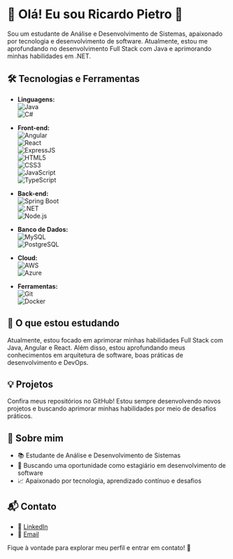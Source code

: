 # 🚀 Olá! Eu sou Ricardo Pietro 👋

Sou um estudante de Análise e Desenvolvimento de Sistemas, apaixonado por tecnologia e desenvolvimento de software. Atualmente, estou me aprofundando no desenvolvimento Full Stack com Java e aprimorando minhas habilidades em .NET.

## 🛠️ Tecnologias e Ferramentas

- **Linguagens:**  
  ![Java](https://img.shields.io/badge/Java-ED8B00?style=for-the-badge&logo=java&logoColor=white)  
  ![C#](https://img.shields.io/badge/C%23-239120?style=for-the-badge&logo=c-sharp&logoColor=white)  

- **Front-end:**  
  ![Angular](https://img.shields.io/badge/Angular-DD0031?style=for-the-badge&logo=angular&logoColor=white)  
  ![React](https://img.shields.io/badge/React-61DAFB?style=for-the-badge&logo=react&logoColor=white)  
  ![ExpressJS](https://img.shields.io/badge/Express.js-000000?style=for-the-badge&logo=express&logoColor=white)  
  ![HTML5](https://img.shields.io/badge/HTML5-E34F26?style=for-the-badge&logo=html5&logoColor=white)  
  ![CSS3](https://img.shields.io/badge/CSS3-1572B6?style=for-the-badge&logo=css3&logoColor=white)  
  ![JavaScript](https://img.shields.io/badge/JavaScript-F7DF1E?style=for-the-badge&logo=javascript&logoColor=black)  
  ![TypeScript](https://img.shields.io/badge/TypeScript-007ACC?style=for-the-badge&logo=typescript&logoColor=white)  

- **Back-end:**  
  ![Spring Boot](https://img.shields.io/badge/Spring%20Boot-6DB33F?style=for-the-badge&logo=spring-boot&logoColor=white)  
  ![.NET](https://img.shields.io/badge/.NET-512BD4?style=for-the-badge&logo=dotnet&logoColor=white)  
  ![Node.js](https://img.shields.io/badge/Node.js-339933?style=for-the-badge&logo=node.js&logoColor=white)  

- **Banco de Dados:**  
  ![MySQL](https://img.shields.io/badge/MySQL-4479A1?style=for-the-badge&logo=mysql&logoColor=white)  
  ![PostgreSQL](https://img.shields.io/badge/PostgreSQL-336791?style=for-the-badge&logo=postgresql&logoColor=white)  

- **Cloud:**  
  ![AWS](https://img.shields.io/badge/AWS-232F3E?style=for-the-badge&logo=amazon-aws&logoColor=white)  
  ![Azure](https://img.shields.io/badge/Microsoft%20Azure-0089D6?style=for-the-badge&logo=microsoft-azure&logoColor=white)  

- **Ferramentas:**  
  ![Git](https://img.shields.io/badge/Git-F05032?style=for-the-badge&logo=git&logoColor=white)  
  ![Docker](https://img.shields.io/badge/Docker-2496ED?style=for-the-badge&logo=docker&logoColor=white)  

## 📖 O que estou estudando

Atualmente, estou focado em aprimorar minhas habilidades Full Stack com Java, Angular e React. Além disso, estou aprofundando meus conhecimentos em arquitetura de software, boas práticas de desenvolvimento e DevOps.

## 💡 Projetos

Confira meus repositórios no GitHub! Estou sempre desenvolvendo novos projetos e buscando aprimorar minhas habilidades por meio de desafios práticos.

## 🎯 Sobre mim

- 📚 Estudante de Análise e Desenvolvimento de Sistemas
- 🔎 Buscando uma oportunidade como estagiário em desenvolvimento de software
- 📈 Apaixonado por tecnologia, aprendizado contínuo e desafios

## 📬 Contato

- 🔗 [LinkedIn](https://www.linkedin.com/in/ricardo-pietro-0ab017284/)
- 📧 [Email](mailto:brakvp@hotmail.com)

Fique à vontade para explorar meu perfil e entrar em contato! 🚀

